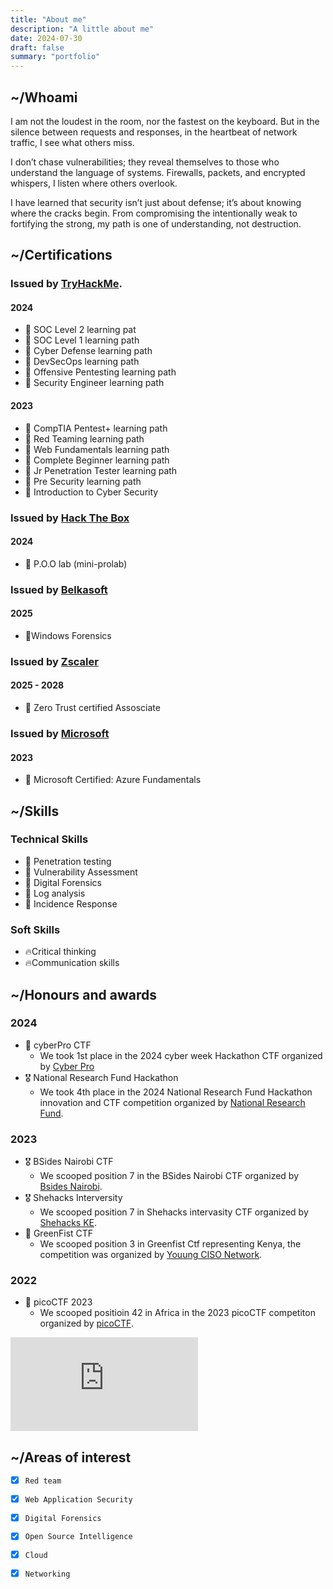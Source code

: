 ```yaml
---
title: "About me"
description: "A little about me"
date: 2024-07-30
draft: false
summary: "portfolio"
---
```


## ~/Whoami 

I am not the loudest in the room, nor the fastest on the keyboard. But in the silence between requests and responses, in the heartbeat of network traffic, I see what others miss. 

I don’t chase vulnerabilities; they reveal themselves to those who understand the language of systems. Firewalls, packets, and encrypted whispers, I listen where others overlook.

I have learned that security isn’t just about defense; it’s about knowing where the cracks begin. From compromising the intentionally weak to fortifying the strong, my path is one of understanding, not destruction.

## ~/Certifications

### Issued by [TryHackMe](https://www.linkedin.com/company/tryhackme/).

#### 2024
- 🎯 SOC Level 2 learning pat
- 🎯 SOC Level 1 learning path
- 🎯 Cyber Defense learning path
- 🎯 DevSecOps learning path
- 🎯 Offensive Pentesting learning path
- 🎯 Security Engineer learning path
  
#### 2023
- 🎯 CompTIA Pentest+ learning path
- 🎯 Red Teaming learning path
- 🎯 Web Fundamentals learning path
- 🎯 Complete Beginner learning path
- 🎯 Jr Penetration Tester learning path
- 🎯 Pre Security learning path
- 🎯 Introduction to Cyber Security

### Issued by [Hack The Box](https://www.linkedin.com/company/hackthebox/)
#### 2024
- 🎯 P.O.O lab (mini-prolab)

### Issued by [Belkasoft](https://www.linkedin.com/company/belkasoft/)
#### 2025
- 🎯Windows Forensics

### Issued by [Zscaler](https://www.linkedin.com/company/zscaler/)
#### 2025 - 2028
- 🎯 Zero Trust certified Assosciate

### Issued by [Microsoft](https://www.linkedin.com/company/microsoft/)
#### 2023
- 🎯 Microsoft Certified: Azure Fundamentals

## ~/Skills
### Technical Skills
- 🎯 Penetration testing
- 🎯 Vulnerability Assessment
- 🎯 Digital Forensics
- 🎯 Log analysis
- 🎯 Incidence Response

### Soft Skills
- 🔥Critical thinking
- 🔥Communication skills 


## ~/Honours and awards

### 2024
- 🥇 cyberPro CTF 
     - We took 1st place in the 2024 cyber week Hackathon CTF organized by [Cyber Pro](https://www.linkedin.com/company/cyberpro-company/)
- 🎖 National Research Fund Hackathon
     - We took 4th place in the 2024 National Research Fund Hackathon innovation and CTF competition organized by [National Research Fund](https://www.linkedin.com/company/national-research-fund-kenya/).
### 2023
* 🎖 BSides Nairobi CTF
     - We scooped position 7 in the BSides Nairobi CTF organized by [Bsides Nairobi](https://www.linkedin.com/company/bsidesnairobi/).
* 🎖 Shehacks Interversity
     - We scooped position 7 in Shehacks intervasity CTF organized by [Shehacks KE](https://www.linkedin.com/company/shehacks-ke/).
* 🥉 GreenFist CTF
     - We scooped position 3 in Greenfist Ctf representing Kenya, the competition was organized by [Youung CISO Network](https://www.linkedin.com/company/young-ciso-network/).
### 2022
* 🏅 picoCTF 2023
    - We scooped positioin 42 in Africa in the 2023 picoCTF competiton organized by [picoCTF](https://www.linkedin.com/company/picoctf/).

<iframe src="https://tryhackme.com/api/v2/badges/public-profile?userPublicId=1353127" style='border:none;'></iframe> 
 

## ~/Areas of interest

  * [x] `Red team`
  * [x] `Web Application Security`
  * [x] `Digital Forensics`
  * [x] `Open Source Intelligence`
  * [x] `Cloud`
  * [x] `Networking`
  



